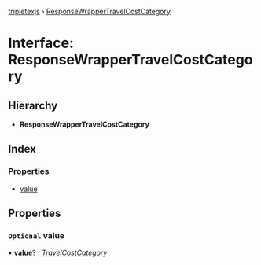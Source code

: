 [tripletexjs](../README.md) › [ResponseWrapperTravelCostCategory](responsewrappertravelcostcategory.md)

# Interface: ResponseWrapperTravelCostCategory

## Hierarchy

* **ResponseWrapperTravelCostCategory**

## Index

### Properties

* [value](responsewrappertravelcostcategory.md#optional-value)

## Properties

### `Optional` value

• **value**? : *[TravelCostCategory](travelcostcategory.md)*
